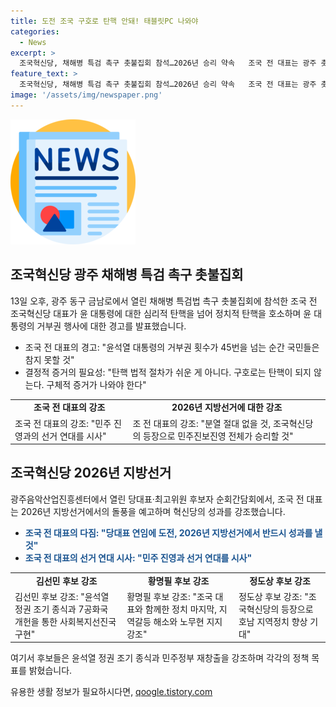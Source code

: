 ```yaml
---
title: 도전 조국 구호로 탄핵 안돼! 태블릿PC 나와야
categories:
  - News
excerpt: >
  조국혁신당, 채해병 특검 촉구 촛불집회 참석…2026년 승리 약속   조국 전 대표는 광주 촛불집회에서 윤 대통령에 대한 심리·정치적 탄핵을 촉구하며, 2026년 지방선거에서의 승리와 분열 없음을 약속하며 정치적 메시지를 전달했다. 또한, 당 지도부 후보자들은 윤석열 정권 종식과 민주정부 재창출을 강조하며 지지를 호소했다. 해당 행사는 조국혁신당의 광주 순회간담회이자 채해병 특검법 촉구 촛불집회와 관련돼 진행됐다.
feature_text: >
  조국혁신당, 채해병 특검 촉구 촛불집회 참석…2026년 승리 약속   조국 전 대표는 광주 촛불집회에서 윤 대통령에 대한 심리·정치적 탄핵을 촉구하며, 2026년 지방선거에서의 승리와 분열 없음을 약속하며 정치적 메시지를 전달했다. 또한, 당 지도부 후보자들은 윤석열 정권 종식과 민주정부 재창출을 강조하며 지지를 호소했다. 해당 행사는 조국혁신당의 광주 순회간담회이자 채해병 특검법 촉구 촛불집회와 관련돼 진행됐다.
image: '/assets/img/newspaper.png'
---
```


<p><img src="/assets/img/newspaper.png" alt="kimp 속보" /></p>

<h2 data-ke-size="size26">조국혁신당 광주 채해병 특검 촉구 촛불집회</h2>

<p data-ke-size="size16">13일 오후, 광주 동구 금남로에서 열린 채해병 특검법 촉구 촛불집회에 참석한 조국 전 조국혁신당 대표가 윤 대통령에 대한 심리적 탄핵을 넘어 정치적 탄핵을 호소하며 윤 대통령의 거부권 행사에 대한 경고를 발표했습니다.</p>

<ul>
  <li>조국 전 대표의 경고: "윤석열 대통령의 거부권 횟수가 45번을 넘는 순간 국민들은 참지 못할 것"</li>
  <li>결정적 증거의 필요성: "탄핵 법적 절차가 쉬운 게 아니다. 구호로는 탄핵이 되지 않는다. 구체적 증거가 나와야 한다"</li>
</ul>

<table>
  <tr>
    <td style="text-align: center; height: 17px;"><b>조국 전 대표의 강조</b></td>
    <td style="text-align: center; height: 17px;"><b>2026년 지방선거에 대한 강조</b></td>
  </tr>
  <tr>
    <td>조국 전 대표의 강조: "민주 진영과의 선거 연대를 시사"</td>
    <td>조 전 대표의 강조: "분열 절대 없을 것, 조국혁신당의 등장으로 민주진보진영 전체가 승리할 것"</td>
  </tr>
</table>

<h2 data-ke-size="size26">조국혁신당 2026년 지방선거</h2>

<p data-ke-size="size16">광주음악산업진흥센터에서 열린 당대표·최고위원 후보자 순회간담회에서, 조국 전 대표는 2026년 지방선거에서의 돌풍을 예고하며 혁신당의 성과를 강조했습니다.</p>

<ul>
  <li><b><span style="color: #1a5490;">조국 전 대표의 다짐: "당대표 연임에 도전, 2026년 지방선거에서 반드시 성과를 낼 것"</span></b></li>
  <li><b><span style="color: #1a5490;">조국 전 대표의 선거 연대 시사: "민주 진영과 선거 연대를 시사"</span></b></li>
</ul>

<table>
  <tr>
    <td style="text-align: center; height: 17px;"><b>김선민 후보 강조</b></td>
    <td style="text-align: center; height: 17px;"><b>황명필 후보 강조</b></td>
    <td style="text-align: center; height: 17px;"><b>정도상 후보 강조</b></td>
  </tr>
  <tr>
    <td>김선민 후보 강조: "윤석열 정권 조기 종식과 7공화국 개헌을 통한 사회복지선진국 구현"</td>
    <td>황명필 후보 강조: "조국 대표와 함께한 정치 마지막, 지역갈등 해소와 노무현 지지 강조"</td>
    <td>정도상 후보 강조: "조국혁신당의 등장으로 호남 지역정치 향상 기대"</td>
  </tr>
</table>

<p data-ke-size="size16">여기서 후보들은 윤석열 정권 조기 종식과 민주정부 재창출을 강조하며 각각의 정책 목표를 밝혔습니다.</p>
유용한 생활 정보가 필요하시다면, <a href="https://qoogle.tistory.com" rel="dofollow">qoogle.tistory.com</a>


